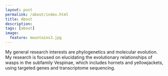 ```yaml
---
layout: post
permalink: /about/index.html
title: About
description: 
tags: [about]
image:
  feature: mountains3.jpg
---
```


My general research interests are phylogenetics and molecular evolution. My research is focused on elucidating the evolutionary relationships of wasps in the subfamily Vespinae, which includes hornets and yellowjackets, using targeted genes and transcriptome sequencing.